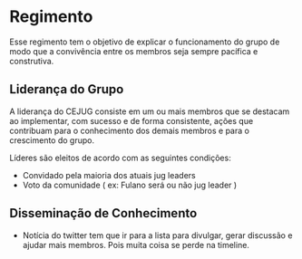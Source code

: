 Regimento
=========

Esse regimento tem o objetivo de explicar o funcionamento do grupo de modo que a convivência entre os membros seja sempre pacífica e construtiva.

## Liderança do Grupo

A liderança do CEJUG consiste em um ou mais membros que se destacam ao implementar, com sucesso e de forma consistente, ações
que contribuam para o conhecimento dos demais membros e para o crescimento do grupo.

Líderes são eleitos de acordo com as seguintes condições:
 
 * Convidado pela maioria dos atuais jug leaders
 * Voto da comunidade ( ex: Fulano será ou não jug leader )

## Disseminação de Conhecimento

* Notícia do twitter tem que ir para a lista para divulgar, gerar discussão e ajudar mais membros. Pois muita coisa 
 se perde na timeline.


